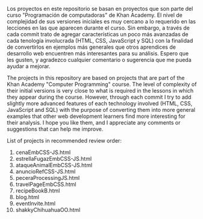 Los proyectos en este repositorio se basan en proyectos que son parte del curso "Programación de computadoras" de Khan Academy.
El nivel de complejidad de sus versiones iniciales es muy cercano a lo requerido en las lecciones en las que aparecen durante el curso. Sin embargo, a través de cada commit trato de agregar características un poco más avanzadas de cada tenología involucrada (HTML, CSS, JavaScript y SQL) con la finalidad de convertirlos en ejemplos más generales que otros aprendices de desarrollo web encuentren más interesantes para su análisis.
Espero que les gusten, y agradezco cualquier comentario o sugerencia que me pueda ayudar a mejorar.

The projects in this repository are based on projects that are part of the Khan Academy "Computer Programming" course.
The level of complexity of their initial versions is very close to what is required in the lessons in which they appear during the course. However, through each commit I try to add slightly more advanced features of each technology involved (HTML, CSS, JavaScript and SQL) with the purpose of converting them into more general examples that other web development learners find more interesting for their analysis.
I hope you like them, and I appreciate any comments or suggestions that can help me improve.

List of projects in recommended review order:

 1) cenaEmbCSS-JS.html
 2) estrellaFugazEmbCSS-JS.html
 3) ataqueAnimalEmbCSS-JS.html
 4) anuncioRefCSS-JS.html
 5) peceraProcessingJS.html
 6) travelPageEmbCSS.html
 7) recipeBookB.html
 8) blog.html
 9) eventInvite.html
10) shakkyChihuahuaOO.html